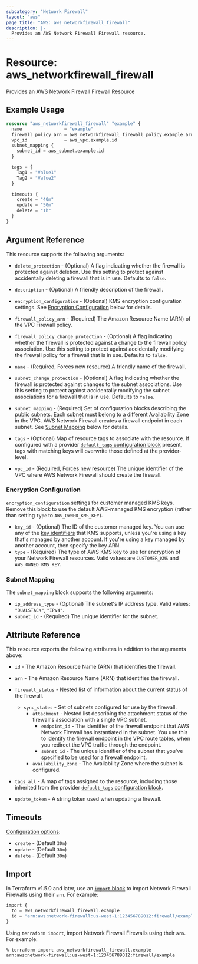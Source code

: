 ```yaml
---
subcategory: "Network Firewall"
layout: "aws"
page_title: "AWS: aws_networkfirewall_firewall"
description: |-
  Provides an AWS Network Firewall Firewall resource.
---
```


# Resource: aws_networkfirewall_firewall

Provides an AWS Network Firewall Firewall Resource

## Example Usage

```terraform
resource "aws_networkfirewall_firewall" "example" {
  name                = "example"
  firewall_policy_arn = aws_networkfirewall_firewall_policy.example.arn
  vpc_id              = aws_vpc.example.id
  subnet_mapping {
    subnet_id = aws_subnet.example.id
  }

  tags = {
    Tag1 = "Value1"
    Tag2 = "Value2"
  }

  timeouts {
    create = "40m"
    update = "50m"
    delete = "1h"
  }
}
```

## Argument Reference

This resource supports the following arguments:

* `delete_protection` - (Optional) A flag indicating whether the firewall is protected against deletion. Use this setting to protect against accidentally deleting a firewall that is in use. Defaults to `false`.

* `description` - (Optional) A friendly description of the firewall.

* `encryption_configuration` - (Optional) KMS encryption configuration settings. See [Encryption Configuration](#encryption-configuration) below for details.

* `firewall_policy_arn` - (Required) The Amazon Resource Name (ARN) of the VPC Firewall policy.

* `firewall_policy_change_protection` - (Optional) A flag indicating whether the firewall is protected against a change to the firewall policy association. Use this setting to protect against accidentally modifying the firewall policy for a firewall that is in use. Defaults to `false`.

* `name` - (Required, Forces new resource) A friendly name of the firewall.

* `subnet_change_protection` - (Optional) A flag indicating whether the firewall is protected against changes to the subnet associations. Use this setting to protect against accidentally modifying the subnet associations for a firewall that is in use. Defaults to `false`.

* `subnet_mapping` - (Required) Set of configuration blocks describing the public subnets. Each subnet must belong to a different Availability Zone in the VPC. AWS Network Firewall creates a firewall endpoint in each subnet. See [Subnet Mapping](#subnet-mapping) below for details.

* `tags` - (Optional) Map of resource tags to associate with the resource. If configured with a provider [`default_tags` configuration block](https://registry.terraform.io/providers/hashicorp/aws/latest/docs#default_tags-configuration-block) present, tags with matching keys will overwrite those defined at the provider-level.

* `vpc_id` - (Required, Forces new resource) The unique identifier of the VPC where AWS Network Firewall should create the firewall.

### Encryption Configuration

`encryption_configuration` settings for customer managed KMS keys. Remove this block to use the default AWS-managed KMS encryption (rather than setting `type` to `AWS_OWNED_KMS_KEY`).

* `key_id` - (Optional) The ID of the customer managed key. You can use any of the [key identifiers](https://docs.aws.amazon.com/kms/latest/developerguide/concepts.html#key-id) that KMS supports, unless you're using a key that's managed by another account. If you're using a key managed by another account, then specify the key ARN.
* `type` - (Required) The type of AWS KMS key to use for encryption of your Network Firewall resources. Valid values are `CUSTOMER_KMS` and `AWS_OWNED_KMS_KEY`.

### Subnet Mapping

The `subnet_mapping` block supports the following arguments:

* `ip_address_type` - (Optional) The subnet's IP address type. Valid values: `"DUALSTACK"`, `"IPV4"`.
* `subnet_id` - (Required) The unique identifier for the subnet.

## Attribute Reference

This resource exports the following attributes in addition to the arguments above:

* `id` - The Amazon Resource Name (ARN) that identifies the firewall.

* `arn` - The Amazon Resource Name (ARN) that identifies the firewall.

* `firewall_status` - Nested list of information about the current status of the firewall.
    * `sync_states` - Set of subnets configured for use by the firewall.
        * `attachment` - Nested list describing the attachment status of the firewall's association with a single VPC subnet.
            * `endpoint_id` - The identifier of the firewall endpoint that AWS Network Firewall has instantiated in the subnet. You use this to identify the firewall endpoint in the VPC route tables, when you redirect the VPC traffic through the endpoint.
            * `subnet_id` - The unique identifier of the subnet that you've specified to be used for a firewall endpoint.
        * `availability_zone` - The Availability Zone where the subnet is configured.

* `tags_all` - A map of tags assigned to the resource, including those inherited from the provider [`default_tags` configuration block](https://registry.terraform.io/providers/hashicorp/aws/latest/docs#default_tags-configuration-block).

* `update_token` - A string token used when updating a firewall.

## Timeouts

[Configuration options](https://developer.hashicorp.com/terraform/language/resources/syntax#operation-timeouts):

- `create` - (Default `30m`)
- `update` - (Default `30m`)
- `delete` - (Default `30m`)

## Import

In Terraform v1.5.0 and later, use an [`import` block](https://developer.hashicorp.com/terraform/language/import) to import Network Firewall Firewalls using their `arn`. For example:

```terraform
import {
  to = aws_networkfirewall_firewall.example
  id = "arn:aws:network-firewall:us-west-1:123456789012:firewall/example"
}
```

Using `terraform import`, import Network Firewall Firewalls using their `arn`. For example:

```console
% terraform import aws_networkfirewall_firewall.example arn:aws:network-firewall:us-west-1:123456789012:firewall/example
```

